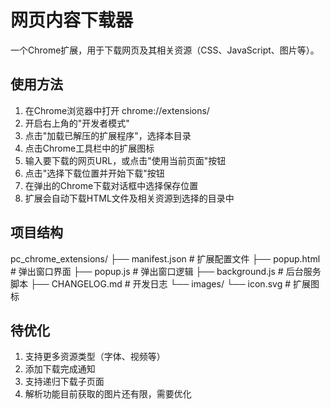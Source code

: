 # 网页内容下载器

一个Chrome扩展，用于下载网页及其相关资源（CSS、JavaScript、图片等）。

## 使用方法

1. 在Chrome浏览器中打开 chrome://extensions/
2. 开启右上角的"开发者模式"
3. 点击"加载已解压的扩展程序"，选择本目录
4. 点击Chrome工具栏中的扩展图标
5. 输入要下载的网页URL，或点击"使用当前页面"按钮
6. 点击"选择下载位置并开始下载"按钮
7. 在弹出的Chrome下载对话框中选择保存位置
8. 扩展会自动下载HTML文件及相关资源到选择的目录中
## 项目结构
pc_chrome_extensions/
├── manifest.json     # 扩展配置文件
├── popup.html        # 弹出窗口界面
├── popup.js          # 弹出窗口逻辑
├── background.js     # 后台服务脚本
├── CHANGELOG.md      # 开发日志
└── images/
    └── icon.svg      # 扩展图标
## 待优化
1. 支持更多资源类型（字体、视频等）
2. 添加下载完成通知
3. 支持递归下载子页面
4. 解析功能目前获取的图片还有限，需要优化